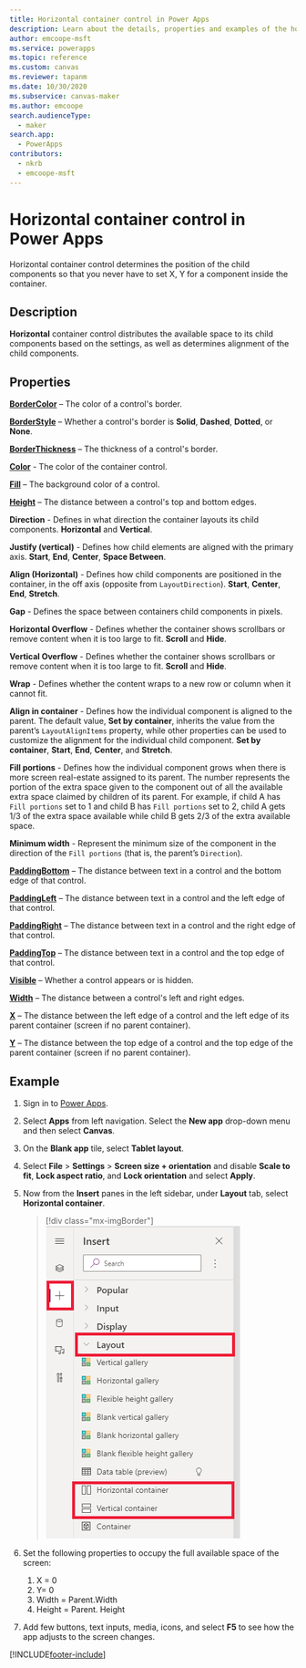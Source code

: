 ```yaml
---
title: Horizontal container control in Power Apps
description: Learn about the details, properties and examples of the horizontal container control in Power Apps.
author: emcoope-msft
ms.service: powerapps
ms.topic: reference
ms.custom: canvas
ms.reviewer: tapanm
ms.date: 10/30/2020
ms.subservice: canvas-maker
ms.author: emcoope
search.audienceType: 
  - maker
search.app: 
  - PowerApps
contributors:
  - nkrb
  - emcoope-msft
---
```

# Horizontal container control in Power Apps

Horizontal container control determines the position of the child components so that you never have to set X, Y for a component inside the container.

## Description

**Horizontal** container control distributes the available space to its child components based on the settings, as well as determines alignment of the child components.

## Properties

**[BorderColor](properties-color-border.md)** – The color of a control's border.

**[BorderStyle](properties-color-border.md)** – Whether a control's border is **Solid**, **Dashed**, **Dotted**, or **None**.

**[BorderThickness](properties-color-border.md)** – The thickness of a control's border.

**[Color](properties-color-border.md)** - The color of the container control.

**[Fill](properties-color-border.md)** – The background color of a control.

**[Height](properties-size-location.md)** – The distance between a control's top and bottom edges.

**Direction** - Defines in what direction the container layouts its child components. **Horizontal** and **Vertical**.

**Justify (vertical)** - Defines how child elements are aligned with the primary axis. **Start**, **End**, **Center**, **Space Between**.

**Align (Horizontal)** - Defines how child components are positioned in the container, in the off axis (opposite from `LayoutDirection`). **Start**, **Center**, **End**, **Stretch**.

**Gap** - Defines the space between containers child components in pixels. 

**Horizontal Overflow** - Defines whether the container shows scrollbars or remove content when it is too large to fit. **Scroll** and **Hide**.

**Vertical Overflow** - Defines whether the container shows scrollbars or remove content when it is too large to fit. **Scroll** and **Hide**.

**Wrap** -  Defines whether the content wraps to a new row or column when it cannot fit.

**Align in container** - Defines how the individual component is aligned to the parent. The default value, **Set by container**, inherits the value from the parent’s `LayoutAlignItems` property, while other properties can be used to customize the alignment for the individual child component. **Set by container**, **Start**, **End**, **Center**, and **Stretch**. 

**Fill portions** - Defines how the individual component grows when there is more screen real-estate assigned to its parent.  The number represents the portion of the extra space given to the component out of all the available extra space claimed by children of its parent.  For example, if child A has `Fill portions` set to 1 and child B has `Fill portions` set to 2, child A gets 1/3 of the extra space available while child B gets 2/3 of the extra available space.

**Minimum width** - Represent the minimum size of the component in the direction of the `Fill portions` (that is, the parent’s `Direction`).

**[PaddingBottom](properties-size-location.md)** – The distance between text in a control and the bottom edge of that control.

**[PaddingLeft](properties-size-location.md)** – The distance between text in a control and the left edge of that control.

**[PaddingRight](properties-size-location.md)** – The distance between text in a control and the right edge of that control.

**[PaddingTop](properties-size-location.md)** – The distance between text in a control and the top edge of that control.

**[Visible](properties-core.md)** – Whether a control appears or is hidden.

**[Width](properties-size-location.md)** – The distance between a control's left and right edges.

**[X](properties-size-location.md)** – The distance between the left edge of a control and the left edge of its parent container (screen if no parent container).

**[Y](properties-size-location.md)** – The distance between the top edge of a control and the top edge of the parent container (screen if no parent container).


## Example

1. Sign in to [Power Apps](https://make.powerapps.com).
1. Select **Apps** from left navigation. Select the **New app** drop-down menu and then select **Canvas**.
1. On the **Blank app** tile, select **Tablet layout**.
1. Select **File** > **Settings** > **Screen size + orientation** and disable **Scale to fit**, **Lock aspect ratio**, and **Lock orientation** and select **Apply**. 
1. Now from the **Insert** panes in the left sidebar, under **Layout** tab, select **Horizontal container**. 

   > [!div class="mx-imgBorder"]
   > ![Insert containers.](../media/create-responsive-layout/insert-containers.png "Insert containers")

1. Set the following properties to occupy the full available space of the screen:
   1. X = 0
   1. Y= 0
   1. Width = Parent.Width
   1. Height = Parent. Height
 
1. Add few buttons, text inputs, media, icons, and select **F5** to see how the app adjusts to the screen changes.


[!INCLUDE[footer-include](../../../includes/footer-banner.md)]